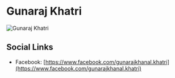 # Gunaraj Khatri
![Gunaraj Khatri](https://avatars3.githubusercontent.com/u/49876251)
## Social Links
- Facebook: [https://www.facebook.com/gunarajkhanal.khatri](https://www.facebook.com/gunarajkhanal.khatri)
